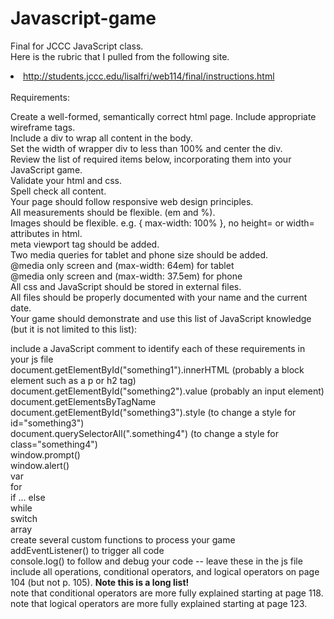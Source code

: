 # Javascript-game<br>
Final for JCCC JavaScript class.  <br>
Here is the rubric that I pulled from the following site. <li>http://students.jccc.edu/lisalfri/web114/final/instructions.html</li>
<br>
Requirements:

Create a well-formed, semantically correct html page. Include appropriate wireframe tags.<br>
Include a div to wrap all content in the body.<br>
Set the width of wrapper div to less than 100% and center the div.<br>
Review the list of required items below, incorporating them into your JavaScript game.<br>
Validate your html and css. <br>
Spell check all content.<br>
Your page should follow responsive web design principles.<br>
All measurements should be flexible. (em and %).<br>
Images should be flexible. e.g. { max-width: 100% }, no height= or width= attributes in html.<br>
meta viewport tag should be added. <meta name="viewport" content="width=device-width, initial-scale=1.0"><br>
Two media queries for tablet and phone size should be added.<br>
@media only screen and (max-width: 64em) for tablet <br>
@media only screen and (max-width: 37.5em) for phone <br>
All css and JavaScript should be stored in external files. <br>
All files should be properly documented with your name and the current date. <br>
Your game should demonstrate and use this list of JavaScript knowledge (but it is not limited to this list):<br>

include a JavaScript comment to identify each of these requirements in your js file <br>
document.getElementById("something1").innerHTML (probably a block element such as a p or h2 tag) <br>
document.getElementById("something2").value (probably an input element) <br>
document.getElementsByTagName <br>
document.getElementById("something3").style (to change a style for id="something3")<br>
document.querySelectorAll(".something4") (to change a style for class="something4") <br>
window.prompt() <br>
window.alert() <br>
var <br>
for <br>
if ... else <br>
while <br>
switch <br>
array <br>
create several custom functions to process your game <br>
addEventListener() to trigger all code <br>
console.log() to follow and debug your code -- leave these in the js file <br>
include all operations, conditional operators, and logical operators on page 104 (but not p. 105). **Note this is a long list!** <br>
note that conditional operators are more fully explained starting at page 118. <br>
note that logical operators are more fully explained starting at page 123.<br>
